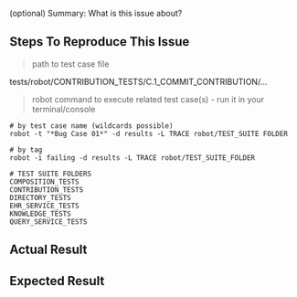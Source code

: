 (optional) Summary: What is this issue about?

## Steps To Reproduce This Issue
> path to test case file

tests/robot/CONTRIBUTION_TESTS/C.1_COMMIT_CONTRIBUTION/...



> robot command to execute related test case(s) - run it in your terminal/console

```shell
# by test case name (wildcards possible)
robot -t "*Bug Case 01*" -d results -L TRACE robot/TEST_SUITE FOLDER

# by tag
robot -i failing -d results -L TRACE robot/TEST_SUITE_FOLDER

# TEST SUITE FOLDERS
COMPOSITION_TESTS
CONTRIBUTION_TESTS
DIRECTORY_TESTS
EHR_SERVICE_TESTS
KNOWLEDGE_TESTS
QUERY_SERVICE_TESTS
```

## Actual Result


## Expected Result

